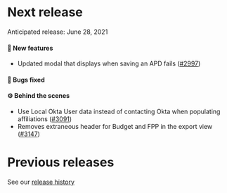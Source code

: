# Next release

Anticipated release: June 28, 2021

#### 🚀 New features

- Updated modal that displays when saving an APD fails ([#2997])

#### 🐛 Bugs fixed


#### ⚙️ Behind the scenes

- Use Local Okta User data instead of contacting Okta when populating affiliations ([#3091])
- Removes extraneous header for Budget and FPP in the export view ([#3147])

# Previous releases

See our [release history](https://github.com/CMSgov/eAPD/releases)

[#3091]: https://github.com/CMSgov/eAPD/issues/3091
[#2997]: https://github.com/CMSgov/eAPD/issues/2997
[#3147]: https://github.com/CMSgov/eAPD/issues/3147
